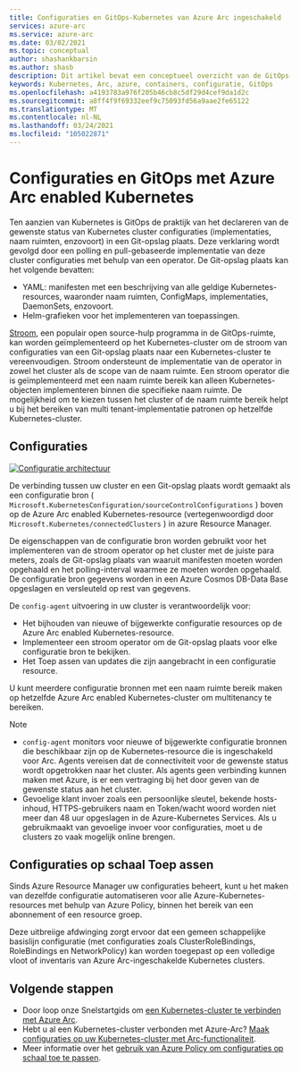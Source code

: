 ```yaml
---
title: Configuraties en GitOps-Kubernetes van Azure Arc ingeschakeld
services: azure-arc
ms.service: azure-arc
ms.date: 03/02/2021
ms.topic: conceptual
author: shashankbarsin
ms.author: shasb
description: Dit artikel bevat een conceptueel overzicht van de GitOps-en configuratie mogelijkheden van Azure Arc enabled Kubernetes.
keywords: Kubernetes, Arc, azure, containers, configuratie, GitOps
ms.openlocfilehash: a4193783a976f205b46cb8c5df29d4cef9da1d2c
ms.sourcegitcommit: a8ff4f9f69332eef9c75093fd56a9aae2fe65122
ms.translationtype: MT
ms.contentlocale: nl-NL
ms.lasthandoff: 03/24/2021
ms.locfileid: "105022871"
---
```

# <a name="configurations-and-gitops-with-azure-arc-enabled-kubernetes"></a>Configuraties en GitOps met Azure Arc enabled Kubernetes

Ten aanzien van Kubernetes is GitOps de praktijk van het declareren van de gewenste status van Kubernetes cluster configuraties (implementaties, naam ruimten, enzovoort) in een Git-opslag plaats. Deze verklaring wordt gevolgd door een polling en pull-gebaseerde implementatie van deze cluster configuraties met behulp van een operator. De Git-opslag plaats kan het volgende bevatten:
* YAML: manifesten met een beschrijving van alle geldige Kubernetes-resources, waaronder naam ruimten, ConfigMaps, implementaties, DaemonSets, enzovoort.
* Helm-grafieken voor het implementeren van toepassingen.

[Stroom](https://docs.fluxcd.io/), een populair open source-hulp programma in de GitOps-ruimte, kan worden geïmplementeerd op het Kubernetes-cluster om de stroom van configuraties van een Git-opslag plaats naar een Kubernetes-cluster te vereenvoudigen. Stroom ondersteunt de implementatie van de operator in zowel het cluster als de scope van de naam ruimte. Een stroom operator die is geïmplementeerd met een naam ruimte bereik kan alleen Kubernetes-objecten implementeren binnen die specifieke naam ruimte. De mogelijkheid om te kiezen tussen het cluster of de naam ruimte bereik helpt u bij het bereiken van multi tenant-implementatie patronen op hetzelfde Kubernetes-cluster.

## <a name="configurations"></a>Configuraties

[![Configuratie architectuur ](./media/conceptual-configurations.png)](./media/conceptual-configurations.png#lightbox)

De verbinding tussen uw cluster en een Git-opslag plaats wordt gemaakt als een configuratie bron ( `Microsoft.KubernetesConfiguration/sourceControlConfigurations` ) boven op de Azure Arc enabled Kubernetes-resource (vertegenwoordigd door `Microsoft.Kubernetes/connectedClusters` ) in azure Resource Manager. 

De eigenschappen van de configuratie bron worden gebruikt voor het implementeren van de stroom operator op het cluster met de juiste para meters, zoals de Git-opslag plaats van waaruit manifesten moeten worden opgehaald en het polling-interval waarmee ze moeten worden opgehaald. De configuratie bron gegevens worden in een Azure Cosmos DB-Data Base opgeslagen en versleuteld op rest van gegevens.

De `config-agent` uitvoering in uw cluster is verantwoordelijk voor:
* Het bijhouden van nieuwe of bijgewerkte configuratie resources op de Azure Arc enabled Kubernetes-resource.
* Implementeer een stroom operator om de Git-opslag plaats voor elke configuratie bron te bekijken.
* Het Toep assen van updates die zijn aangebracht in een configuratie resource. 

U kunt meerdere configuratie bronnen met een naam ruimte bereik maken op hetzelfde Azure Arc enabled Kubernetes-cluster om multitenancy te bereiken.

> [!NOTE]
> * `config-agent` monitors voor nieuwe of bijgewerkte configuratie bronnen die beschikbaar zijn op de Kubernetes-resource die is ingeschakeld voor Arc. Agents vereisen dat de connectiviteit voor de gewenste status wordt opgetrokken naar het cluster. Als agents geen verbinding kunnen maken met Azure, is er een vertraging bij het door geven van de gewenste status aan het cluster.
> * Gevoelige klant invoer zoals een persoonlijke sleutel, bekende hosts-inhoud, HTTPS-gebruikers naam en Token/wacht woord worden niet meer dan 48 uur opgeslagen in de Azure-Kubernetes Services. Als u gebruikmaakt van gevoelige invoer voor configuraties, moet u de clusters zo vaak mogelijk online brengen.

## <a name="apply-configurations-at-scale"></a>Configuraties op schaal Toep assen

Sinds Azure Resource Manager uw configuraties beheert, kunt u het maken van dezelfde configuratie automatiseren voor alle Azure-Kubernetes-resources met behulp van Azure Policy, binnen het bereik van een abonnement of een resource groep. 

Deze uitbreiige afdwinging zorgt ervoor dat een gemeen schappelijke basislijn configuratie (met configuraties zoals ClusterRoleBindings, RoleBindings en NetworkPolicy) kan worden toegepast op een volledige vloot of inventaris van Azure Arc-ingeschakelde Kubernetes clusters.

## <a name="next-steps"></a>Volgende stappen

* Door loop onze Snelstartgids om [een Kubernetes-cluster te verbinden met Azure Arc](./quickstart-connect-cluster.md).
* Hebt u al een Kubernetes-cluster verbonden met Azure-Arc? [Maak configuraties op uw Kubernetes-cluster met Arc-functionaliteit](./tutorial-use-gitops-connected-cluster.md).
* Meer informatie over het [gebruik van Azure Policy om configuraties op schaal toe te passen](./use-azure-policy.md).